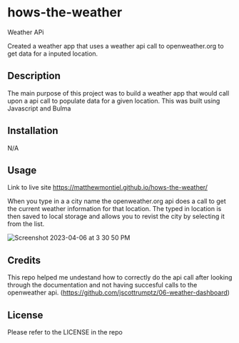 # hows-the-weather
Weather APi

Created a weather app that uses a weather api call to openweather.org to get data for a inputed location.

## Description

The main purpose of this project was to build a weather app that would call upon a api call to populate data for a given location. This was built using Javascript and Bulma 

## Installation

N/A

## Usage
Link to live site
https://matthewmontiel.github.io/hows-the-weather/

When you type in a a city name the openweather.org api does a call to get the current weather information for that location. The typed in location is then saved to local storage and allows you to revist the city by selecting it from the list. 

![Screenshot 2023-04-06 at 3 30 50 PM](https://user-images.githubusercontent.com/120674910/230488010-4b4199cd-5be3-4c8f-a558-e93ceef51b90.png)


## Credits
This repo helped me undestand how to correctly do the api call after looking through the documentation and not having succesful calls to the openweather api. 
(https://github.com/jscottrumptz/06-weather-dashboard)

## License

Please refer to the LICENSE in the repo
